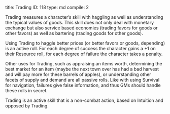title:          Trading
ID:             118
type:           md
compile:        2


Trading measures a character’s skill with haggling as well as understanding the typical values of goods. This skill does not only deal with monetary exchange but also service based economies (trading favors for goods or other favors) as well as bartering (trading goods for other goods).

Using Trading to haggle better prices (or better favors or goods, depending) is an active roll. For each degree of success the character gains a +1 on their Resource roll, for each degree of failure  the character takes a penalty.

Other uses for Trading, such as appraising an items worth, determining the best market for an item (maybe the next town over has had a bad harvest and will pay more for these barrels of apples), or understanding other facets of supply and demand are all passive rolls. Like with using Survival for navigation, failures give false information, and thus GMs should handle these rolls in secret.

Trading is an active skill that is a non-combat action, based on Intuition and opposed by Trading.